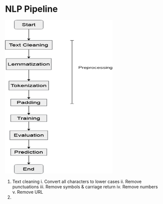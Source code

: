 # NLP Pipeline

<img src="img/pipeline.png" height=500 width=350>

1. Text cleaning
    i. Convert all characters to lower cases
    ii. Remove punctuations
    iii. Remove symbols & carriage return
    iv. Remove numbers
    v. Remove URL
2. 
